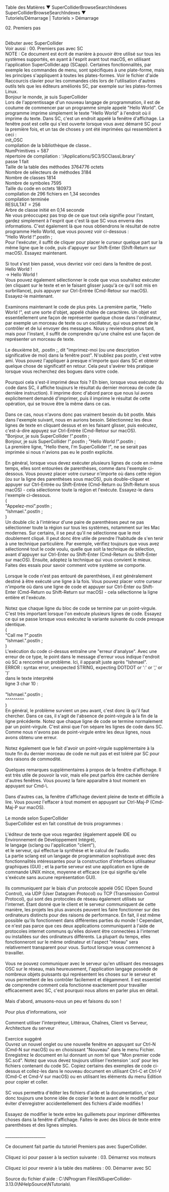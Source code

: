 Table des Matières ▼ SuperColliderBrowseSearchIndexes\
SuperColliderBrowseSearchIndexes ▼\
Tutoriels/Démarrage \| Tutoriels \> Démarrage

02\. Premiers pas

\
Débuter avec SuperCollider\
Voir aussi : 00. Premiers pas avec SC\
NOTE : Ce document est écrit de manière à pouvoir être utilisé sur tous
les systèmes supportés, en ayant à l\'esprit avant tout macOS, en
utilisant l\'application SuperCollider.app (SCapp). Certaines
fonctionnalités, par exemple les commandes de menu, sont spécifiques à
une plate-forme, mais les principes s\'appliquent à toutes les
plates-formes. Voir le fichier d\'aide Raccourcis clavier pour les
commandes clés lors de l\'utilisation d\'autres outils tels que les
éditeurs améliorés SC, par exemple sur les plates-formes Linux.\
Bonjour le monde, je suis SuperCollider\
Lors de l\'apprentissage d\'un nouveau langage de programmation, il est
de coutume de commencer par un programme simple appelé \"Hello World\".
Ce programme imprime simplement le texte \"Hello World\" à l\'endroit où
il imprime du texte. Dans SC, c\'est un endroit appelé la fenêtre
d\'affichage. La fenêtre post est celle qui s\'est ouverte lorsque vous
avez démarré SC pour la première fois, et un tas de choses y ont été
imprimées qui ressemblent à ceci :\
init_OSC\
compilation de la bibliothèque de classe..\
NumPrimitives = 587\
répertoire de compilation : \'/Applications/SC3/SCClassLibrary\'\
passe 1 fait\
Taille de la table des méthodes 3764776 octets\
Nombre de sélecteurs de méthodes 3184\
Nombre de classes 1814\
Nombre de symboles 7595\
Taille du code en octets 180973\
compilation de 296 fichiers en 1,34 secondes\
compilation terminée\
RESULTAT = 256\
Arbre de classe initié en 0,14 seconde\
Ne vous préoccupez pas trop de ce que tout cela signifie pour
l\'instant, gardez simplement à l\'esprit que c\'est là que SC vous
enverra des informations. C\'est également là que nous obtiendrons le
résultat de notre programme Hello World, que vous pouvez voir ci-dessous
:\
\"Hello World !\".postln ;\
Pour l\'exécuter, il suffit de cliquer pour placer le curseur quelque
part sur la même ligne que le code, puis d\'appuyer sur Shift-Enter
(Shift-Return sur macOS). Essayez maintenant.\
\
Si tout s\'est bien passé, vous devriez voir ceci dans la fenêtre de
post.\
Hello World !\
-\> Hello World !\
Vous pouvez également sélectionner le code que vous souhaitez exécuter
(en cliquant sur le texte et en le faisant glisser jusqu\'à ce qu\'il
soit mis en surbrillance), puis appuyer sur Ctrl-Entrée (Cmd-Retour sur
macOS). Essayez-le maintenant.\
\
Examinons maintenant le code de plus près. La première partie, \"Hello
World !\", est une sorte d\'objet, appelé chaîne de caractères. Un objet
est essentiellement une façon de représenter quelque chose dans
l\'ordinateur, par exemple un morceau de texte ou un oscillateur, qui
vous permet de le contrôler et de lui envoyer des messages. Nous y
reviendrons plus tard, mais pour l\'instant, il suffit de comprendre
qu\'une chaîne est une façon de représenter un morceau de texte.\
\
Le deuxième bit, .postln ;, dit \"imprimez-moi (ou une description
significative de moi) dans la fenêtre post\". N\'oubliez pas postln,
c\'est votre ami. Vous pouvez l\'appliquer à presque n\'importe quoi
dans SC et obtenir quelque chose de significatif en retour. Cela peut
s\'avérer très pratique lorsque vous recherchez des bogues dans votre
code.\
\
Pourquoi cela s\'est-il imprimé deux fois ? Eh bien, lorsque vous
exécutez du code dans SC, il affiche toujours le résultat du dernier
morceau de code (la dernière instruction). Il imprime donc d\'abord
parce que nous lui avons explicitement demandé d\'imprimer, puis il
imprime le résultat de cette opération, qui se trouve être la même dans
ce cas.\
\
Dans ce cas, nous n\'avons donc pas vraiment besoin du bit postln. Mais
dans l\'exemple suivant, nous en aurions besoin. Sélectionnez les deux
lignes de texte en cliquant dessus et en les faisant glisser, puis
exécutez, c\'est-à-dire appuyez sur Ctrl-Entrée (Cmd-Retour sur macOS).\
\"Bonjour, je suis SuperCollider !\".postln ;\
Bonjour, je suis SuperCollider !\".postln ; \"Hello World !\".postln ;\
La première ligne, \"Hello there, I\'m SuperCollider !\", ne se serait
pas imprimée si nous n\'avions pas eu le postln explicite.\
\
En général, lorsque vous devez exécuter plusieurs lignes de code en même
temps, elles sont entourées de parenthèses, comme dans l\'exemple
ci-dessous. Vous pouvez placer votre curseur n\'importe où dans cette
région (ou sur la ligne des parenthèses sous macOS), puis double-cliquer
et appuyer sur Ctrl-Entrée ou Shift-Entrée (Cmd-Return ou Shift-Return
sous macOS) - cela sélectionne toute la région et l\'exécute. Essayez-le
dans l\'exemple ci-dessous.\
(\
\"Appelez-moi\".postln ;\
\"Ishmael.\".postln ;\
)\
Un double clic à l\'intérieur d\'une paire de parenthèses peut ne pas
sélectionner toute la région sur tous les systèmes, notamment sur les
Mac modernes. Sur certains, il se peut qu\'il ne sélectionne que le mot
doublement cliqué. Il peut donc être utile de prendre l\'habitude de
s\'en tenir à une technique particulière. Par exemple, vérifiez toujours
que vous avez sélectionné tout le code voulu, quelle que soit la
technique de sélection, avant d\'appuyer sur Ctrl-Enter ou Shift-Enter
(Cmd-Return ou Shift-Enter sur macOS). Ensuite, adoptez la technique qui
vous convient le mieux. Faites des essais pour savoir comment votre
système se comporte.\
\
Lorsque le code n\'est pas entouré de parenthèses, il est généralement
destiné à être exécuté une ligne à la fois. Vous pouvez placer votre
curseur n\'importe où dans une ligne de code et appuyer sur Ctrl-Enter
ou Shift-Enter (Cmd-Return ou Shift-Return sur macOS) - cela sélectionne
la ligne entière et l\'exécute.\
\
Notez que chaque ligne du bloc de code se termine par un point-virgule.
C\'est très important lorsque l\'on exécute plusieurs lignes de code.
Essayez ce qui se passe lorsque vous exécutez la variante suivante du
code presque identique.\
(\
\"Call me ?\".postln\
\"Ishmael.\".postln ;\
)\
L\'exécution du code ci-dessus entraîne une \"erreur d\'analyse\". Avec
une erreur de ce type, le point dans le message d\'erreur vous indique
l\'endroit où SC a rencontré un problème. Ici, il apparaît juste après
\"Ishmael\".\
ERROR : syntax error, unexpected STRING, expecting DOTDOT or \':\' or
\',\' or \')\'\
dans le texte interprété\
ligne 3 char 10 :\
\
\"Ishmael.\".postln ;\
\^\^\^\^\^\^\^\^\^\
)\
En général, le problème survient un peu avant, c\'est donc là qu\'il
faut chercher. Dans ce cas, il s\'agit de l\'absence de point-virgule à
la fin de la ligne précédente. Notez que chaque ligne de code se termine
normalement par un point-virgule. C\'est ainsi que l\'on sépare les
lignes de code dans SC. Comme nous n\'avons pas de point-virgule entre
les deux lignes, nous avons obtenu une erreur.\
\
Notez également que le fait d\'avoir un point-virgule supplémentaire à
la toute fin du dernier morceau de code ne nuit pas et est toléré par SC
pour des raisons de commodité.\
\
Quelques remarques supplémentaires à propos de la fenêtre d\'affichage.
Il est très utile de pouvoir la voir, mais elle peut parfois être cachée
derrière d\'autres fenêtres. Vous pouvez la faire apparaître à tout
moment en appuyant sur Cmd-\\.\
\
Dans d\'autres cas, la fenêtre d\'affichage devient pleine de texte et
difficile à lire. Vous pouvez l\'effacer à tout moment en appuyant sur
Ctrl-Maj-P (Cmd-Maj-P sur macOS).\
\
Le monde selon SuperCollider\
SuperCollider est en fait constitué de trois programmes :\
\
L\'éditeur de texte que vous regardez (également appelé IDE ou
Environnement de Développement Intégré),\
le langage (sclang ou l\'application \"client\"),\
et le serveur, qui effectue la synthèse et le calcul de l\'audio.\
La partie sclang est un langage de programmation sophistiqué avec des
fonctionnalités intéressantes pour la construction d\'interfaces
utilisateur graphiques (GUI) ; et la partie serveur est une application
en ligne de commande UNIX mince, moyenne et efficace (ce qui signifie
qu\'elle s\'exécute sans aucune représentation GUI).\
\
Ils communiquent par le biais d\'un protocole appelé OSC (Open Sound
Control), via UDP (User Datagram Protocol) ou TCP (Transmission Control
Protocol), qui sont des protocoles de réseau également utilisés sur
l\'internet. Étant donné que le client et le serveur communiquent de
cette manière, les projets les plus avancés peuvent les faire
fonctionner sur des ordinateurs distincts pour des raisons de
performance. En fait, il est même possible qu\'ils fonctionnent dans
différentes parties du monde ! Cependant, ce n\'est pas parce que ces
deux applications communiquent à l\'aide de protocoles internet communs
qu\'elles doivent être connectées à l\'internet ou installées sur des
ordinateurs différents. La plupart du temps, elles fonctionneront sur le
même ordinateur et l\'aspect \"réseau\" sera relativement transparent
pour vous. Surtout lorsque vous commencez à travailler.\
\
Vous ne pouvez communiquer avec le serveur qu\'en utilisant des messages
OSC sur le réseau, mais heureusement, l\'application langage possède de
nombreux objets puissants qui représentent les choses sur le serveur et
vous permettent de les contrôler facilement et élégamment. Il est
essentiel de comprendre comment cela fonctionne exactement pour
travailler efficacement avec SC, c\'est pourquoi nous allons en parler
plus en détail.\
\
Mais d\'abord, amusons-nous un peu et faisons du son !\
\
Pour plus d\'informations, voir\
\
Comment utiliser l\'interpréteur, Littéraux, Chaînes, Client vs Serveur,
Architecture du serveur\
\
Exercice suggéré\
Ouvrez un nouvel onglet ou une nouvelle fenêtre en appuyant sur Ctrl-N
(Cmd-N sur macOS) ou en choisissant \"Nouveau\" dans le menu Fichier.
Enregistrez le document en lui donnant un nom tel que \"Mon premier code
SC.scd\". Notez que vous devez toujours utiliser l\'extension \'.scd\'
pour les fichiers contenant du code SC. Copiez certains des exemples de
code ci-dessus et collez-les dans le nouveau document en utilisant
Ctrl-C et Ctrl-V (Cmd-C et Cmd-V sur macOS) ou en utilisant les éléments
du menu Edition pour copier et coller.\
\
SC vous permettra d\'éditer les fichiers d\'aide et la documentation,
c\'est donc toujours une bonne idée de copier le texte avant de le
modifier pour éviter d\'enregistrer accidentellement des fichiers
d\'aide modifiés !\
\
Essayez de modifier le texte entre les guillemets pour imprimer
différentes choses dans la fenêtre d\'affichage. Faites-le avec des
blocs de texte entre parenthèses et des lignes simples.\
\
\_\_\_\_\_\_\_\_\_\_\_\_\_\_\_\_\_\_\_\_\
\
Ce document fait partie du tutoriel Premiers pas avec SuperCollider.\
\
Cliquez ici pour passer à la section suivante : 03. Démarrez vos
moteurs\
\
Cliquez ici pour revenir à la table des matières : 00. Démarrer avec SC\
\
Source du fichier d\'aide : C:\\NProgram
Files\\NSuperCollider-3.13.0\\NHelpSource\\NTutorials\\
